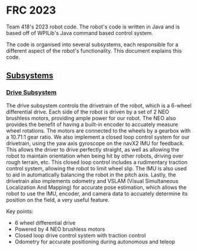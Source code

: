 # FRC 2023
Team 418's 2023 robot code. The robot's code is written in Java and is based off of WPILib's Java command based control system.

The code is organised into several subsystems, each responsible for a different aspect of the robot's functionality. This document explains this code.

## [Subsystems](src/main/java/frc/robot/subsystems)
### [Drive Subsystem](src/main/java/frc/robot/subsystems/DriveSubsystem.java)
The drive subsystem controls the drivetrain of the robot, which is a 6-wheel differential drive. Each side of the robot is driven by a set of 2 NEO brushless motors, providing ample power for our robot.
The NEO also provides the benefit of having a built-in encoder to accuately measure wheel rotations. The motors are connected to the wheels by a gearbox with a 10.71:1 gear ratio.
We also implement a closed loop control system for our drivetrain, using the yaw axis gyroscope on the navX2 IMU for feedback. This allows the driver to drive perfectly straight, as well as allowing the robot to maintain orientation when being hit by other robots, driving over rough terrain, etc. This closed loop control includes a rudimentary traction control system, allowing the robot to limit wheel slip. The IMU is also used to aid in automatically balancing the robot in the pitch axis.
Lastly, the drivetrain also implements odometry and VSLAM (Visual Simultaneous Localization And Mapping) for accurate pose estimation, which allows the robot to use the IMU, encoder, and camera data to accuately determine its position on the field, a very useful feature.

Key points:
* 6 wheel differential drive
* Powered by 4 NEO brushless motors
* Closed loop drive control system with traction control
* Odometry for accurate positioning during autonomous and teleop